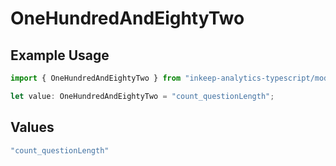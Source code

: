 # OneHundredAndEightyTwo

## Example Usage

```typescript
import { OneHundredAndEightyTwo } from "inkeep-analytics-typescript/models/operations";

let value: OneHundredAndEightyTwo = "count_questionLength";
```

## Values

```typescript
"count_questionLength"
```